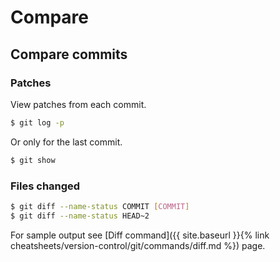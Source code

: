 # Compare

## Compare commits


### Patches

View patches from each commit.

```sh
$ git log -p
```

Or only for the last commit.

```sh
$ git show
```


### Files changed

```sh
$ git diff --name-status COMMIT [COMMIT]
$ git diff --name-status HEAD~2
```

For sample output see [Diff command]({{ site.baseurl }}{% link cheatsheets/version-control/git/commands/diff.md %}) page.
